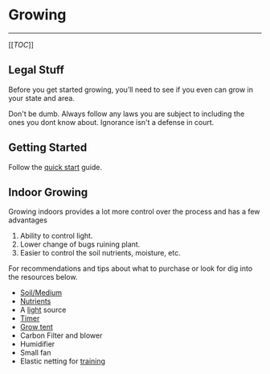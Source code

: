 # Growing

---

[[_TOC_]]

## Legal Stuff

Before you get started growing, you’ll need to see if you even can grow in your state and area. 

Don't be dumb. Always follow any laws you are subject to including the ones you dont know about. Ignorance isn't a defense in court.

## Getting Started

Follow the [quick start](guick-start.md) guide.

## Indoor Growing

Growing indoors provides a lot more control over the  process and has a few advantages

1. Ability to control light.
2. Lower change of bugs ruining plant.
3. Easier to control the soil nutrients, moisture, etc.

For recommendations and tips about what to purchase or look for dig into the resources below.

- [Soil/Medium](medium.md)
- [Nutrients](nutrients.md)
- A [light](lighting.md) source
- [Timer](lighting.md)
- [Grow tent](tent.md)
- Carbon Filter and blower
- Humidifier
- Small fan
- Elastic netting for [training](training.md)
